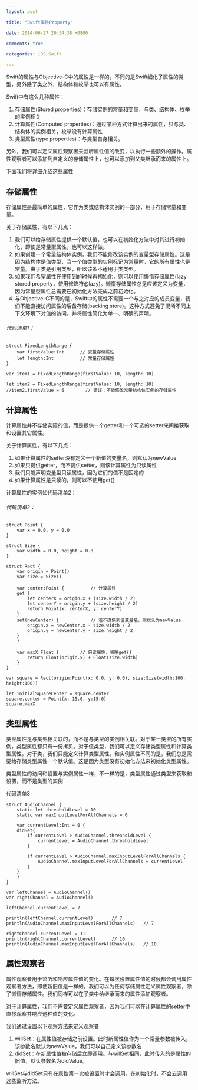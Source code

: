 ```yaml
---
layout: post

title: "Swift属性Property"

date: 2014-06-27 20:34:38 +0800

comments: true

categories: iOS Swift

---
```



Swift的属性与Objective-C中的属性是一样的，不同的是Swift细化了属性的类型，另外除了类之外，结构体和枚举也可以有属性。

Swift中有这么几种属性：

1. 存储属性(Stored properties)：存储实例的常量和变量，与类、结构体、枚举的实例相关
2. 计算属性(Computed properties)：通过某种方式计算出来的属性，只与类、结构体的实例相关，枚举没有计算属性
3. 类型属性(type properties)：与类型自身相关。

另外，我们可以定义属性观察者来监听属性值的改变，以执行一些额外的操作。属性观察者可以添加到自定义的存储属性上，也可以添加到父类继承而来的属性上。

下面我们将详细介绍这些属性

## 存储属性

存储属性是最简单的属性，它作为类或结构体实例的一部分，用于存储常量和变量。


关于存储属性，有以下几点：

1. 我们可以给存储属性提供一个默认值，也可以在初始化方法中对其进行初始化，即使是常量型属性，也可以这样做。
2. 如果创建一个常量结构体实例，我们不能修改该实例的变量型存储属性。这是因为结构体是值类型，当一个值类型的实例标记为常量时，它的所有属性也是常量。由于类是引用类型，所以该条不适用于类类型。
3. 如果我们希望属性在使用到的时候再初始化，则可以使用懒惰存储属性(lazy stored property，使用修饰符@lazy)。懒惰存储属性总是应该定义为变量，因为常量型属性总需要在初始化方法完成之前初始化。
4. 与Objective-C不同的是，Swift中的属性不需要一个与之对应的成员变量，我们不能直接访问属性的后备存储(backing store)。这种方式避免了混淆不同上下文环境下对值的访问，并将属性简化为单一、明确的声明。

###### 代码清单1：

	struct FixedLengthRange {
	    var firstValue:Int      // 变量存储属性
	    let length:Int          // 常量存储属性
	}
	
	var item1 = FixedLengthRange(firstValue: 10, length: 10)
	
	let item2 = FixedLengthRange(firstValue: 10, length: 10)
	//item2.firstValue = 6        // 错误：不能修改常量结构体实例的存储属性



## 计算属性

计算属性并不存储实际的值，而是提供一个getter和一个可选的setter来间接获取和设置其它属性。

关于计算属性，有以下几点：

1. 如果计算属性的setter没有定义一个新值的变量名，则默认为newValue
2. 如果只提供getter，而不提供setter，则该计算属性为只读属性
3. 我们只能声明变量型只读属性，因为它们的值不是固定的
4. 如果计算属性是只读的，则可以不使用get{}

计算属性的实例如代码清单2：


###### 代码清单2：

	struct Point {
	    var x = 0.0, y = 0.0
	}
	
	struct Size {
	    var width = 0.0, height = 0.0
	}
	
	struct Rect {
	    var origin = Point()
	    var size = Size()
	    
	    var center:Point {          // 计算属性
	    get {
	        let centerX = origin.x + (size.width / 2)
	        let centerY = origin.y + (size.height / 2)
	        return Point(x: centerX, y: centerY)
	    }
	    set(newCenter) {            // 若不提供新值变量名，则默认为newValue
	        origin.x = newCenter.x - size.width / 2
	        origin.y = newCenter.y - size.height / 2
	    }
	    }
	    
	    var maxX:Float {        // 只读属性，省略get{}
	        return Float(origin.x) + Float(size.width)
	    }
	}
	
	var square = Rect(origin:Point(x: 0.0, y: 0.0), size:Size(width:100, height:100))
	
	let initialSquareCenter = square.center
	square.center = Point(x: 15.0, y:15.0)
	square.maxX



## 类型属性

类型属性是与类型相关联的，而不是与类型的实例相关联。对于某一类型的所有实例，类型属性都只有一份拷贝。对于值类型，我们可以定义存储类型属性和计算类型属性。对于类，我们只能定义计算类型属性。和实例属性不同的是，我们总是需要给存储类型属性一个默认值。这是因为类型没有初始化方法来初始化类型属性。

类型属性的访问和设置与实例属性一样，不一样的是，类型属性通过类型来获取和设置，而不是类型的实例

代码清单3

	struct AudioChannel {
	    static let threaholdLevel = 10
	    static var maxInputLevelForAllChannels = 0
	    
	    var currentLevel:Int = 0 {
	    didSet{
	        if currentLevel > AudioChannel.threaholdLevel {
	            currentLevel = AudioChannel.threaholdLevel
	        }
	        
	        if currentLevel > AudioChannel.maxInputLevelForAllChannels {
	            AudioChannel.maxInputLevelForAllChannels = currentLevel
	        }
	    }
	    }
	}
	
	var leftChannel = AudioChannel()
	var rightChannel = AudioChannel()
	
	leftChannel.currentLevel = 7
	
	println(leftChannel.currentLevel)       // 7
	println(AudioChannel.maxInputLevelForAllChannels)   // 7
	
	rightChannel.currentLevel = 11
	println(rightChannel.currentLevel)      // 10
	println(AudioChannel.maxInputLevelForAllChannels)   // 10


## 属性观察者

属性观察者用于监听和响应属性值的变化。在每次设置属性值的时候都会调用属性观察者方法，即使新旧值是一样的。我们可以为任何存储属性定义属性观察者，除了懒惰存储属性。我们同样可以在子类中给继承而来的属性添加观察者。

对于计算属性，我们不需要定义属性观察者，因为我们可以在计算属性的setter中直接观察并响应这种值的变化。

我们通过设置以下观察方法来定义观察者

1. willSet：在属性值被存储之前设置。此时新属性值作为一个常量参数被传入。该参数名默认为newValue，我们可以自己定义该参数名
2. didSet：在新属性值被存储后立即调用。与willSet相同，此时传入的是属性的旧值，默认参数名为oldValue。

willSet与didSet只有在属性第一次被设置时才会调用，在初始化时，不会去调用这些监听方法。